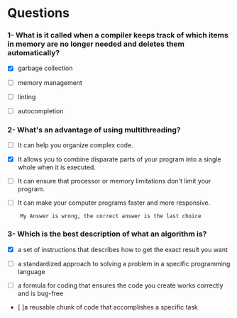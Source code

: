 # Questions

### 1- What is it called when a compiler keeps track of which items in memory are no longer needed and deletes them automatically?

- [x] garbage collection

- [ ] memory management

- [ ] linting

- [ ] autocompletion

### 2- What's an advantage of using multithreading?

- [ ] It can help you organize complex code.

- [x] It allows you to combine disparate parts of your program into a single whole when it is executed.

- [ ] It can ensure that processor or memory limitations don't limit your program.

- [ ] It can make your computer programs faster and more responsive.

```
    My Answer is wrong, the correct answer is the last choice
```

### 3- Which is the best description of what an algorithm is?

- [x] a set of instructions that describes how to get the exact result you want

- [ ] a standardized approach to solving a problem in a specific programming language

- [ ] a formula for coding that ensures the code you create works correctly and is bug-free

- [ ]a reusable chunk of code that accomplishes a specific task
